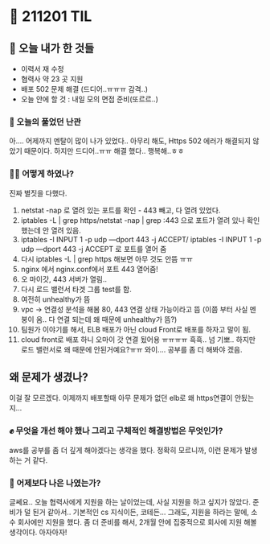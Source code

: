 # :rocket: 211201 TIL

## :seedling: 오늘 내가 한 것들
* 이력서 재 수정
* 협력사 약 23 곳 지원
* 배포 502 문제 해결 (드디어..ㅠㅠㅠ 감격..)
* 오늘 안에 할 것 : 내일 모의 면접 준비(또르르..)

### :speech_balloon: 오늘의 풀었던 난관
아.... 어제까지 멘탈이 많이 나가 있었다..
아무리 해도, Https 502 에러가 해결되지 않았기 때문이다.
하지만 드디어..ㅠㅠ 해결 했다.. 행복해..ㅎㅎ

### 💫✨ 어떻게 하였나?
진짜 별짓을 다했다.
1. netstat -nap 로 열려 있는 포트를 확인 - 443 빼고, 다 열려 있었다.
2. iptables -L | grep https/netstat -nap | grep :443 으로 포트가 열려 있나 확인 했는데 안 열려 있음.
3.  iptables -I INPUT 1 -p udp —dport 443 -j ACCEPT/  iptables -I INPUT 1 -p udp —dport 443 -j ACCEPT 로 포트를 열어 줌 
4. 다시 iptables -L | grep https 해보면 아무 것도 안뜸 ㅠㅠ
5. nginx 에서 nginx.conf에서 포트 443 열어줌!
5. 오 마이갓, 443 서버가 열림.. 
6. 다시 로드 밸런서 타겟 그룹 test를 함.
7. 여전히 unhealthy가 뜸
8. vpc -> 연결성 분석을 해봄 80, 443 연결 상태 가능이라고 뜸 (이쯤 부터 사실 멘붕이 옴.. 다 연결 되는데 왜 때문에 unhealthy가 뜸?)
9. 팀원가 이야기를 해서, ELB 배포가 아닌 cloud Front로 배포를 하자고 말이 됨.
10. cloud front로 배포 하니 오마이 갓 연결 됬어용 ㅠㅠㅠㅠ 흑흑.. 넘 기뽀..
하지만 로드 밸런서로 왜 때문에 안된거예요?ㅠㅠ 와이.... 공부를 좀 더 해봐야 겠음.

## 왜 문제가 생겼나?
이걸 잘 모르겠다. 이제까지 배포할때 아무 문제가 없던 elb로 왜 https연결이 안됬는지... 

### :fist: 무엇을 개선 해야 했나  그리고 구체적인 해결방법은 무엇인가?
aws를 공부를 좀 더 깊게 해야겠다는 생각을 했다.
정확히 모르니까, 이런 문제가 발생하는 거 같다.

### :muscle: 어제보다 나은 나였는가?  
글쎄요..
오늘 협력사에게 지원을 하는 날이었는데,
사실 지원을 하고 싶지가 않았다.
준비가 덜 된거 같아서..
기본적인 cs 지식이든, 코테든...
그래도, 지원을 하라는 말에,
소수 회사에만 지원을 했다.
좀 더 준비를 해서, 2개월 안에 집중적으로 회사에 지원 해볼 생각이다.
아자아자!